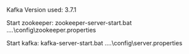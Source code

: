 Kafka Version used: 3.7.1

Start zookeeper:
zookeeper-server-start.bat ..\..\config\zookeeper.properties

Start kafka:
kafka-server-start.bat ..\..\config\server.properties
